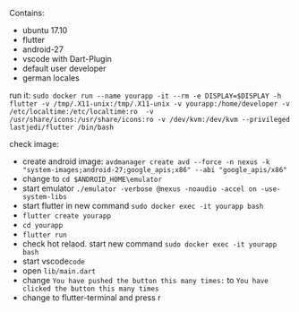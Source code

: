 Contains:
  * ubuntu 17.10
  * flutter
  * android-27
  * vscode with Dart-Plugin
  * default user developer
  * german locales

run it:
```sudo docker run --name yourapp -it --rm -e DISPLAY=$DISPLAY -h flutter -v /tmp/.X11-unix:/tmp/.X11-unix -v yourapp:/home/developer -v /etc/localtime:/etc/localtime:ro  -v /usr/share/icons:/usr/share/icons:ro -v /dev/kvm:/dev/kvm --privileged  lastjedi/flutter /bin/bash```

check image:
* create android image: ```avdmanager create avd --force -n nexus -k "system-images;android-27;google_apis;x86" --abi "google_apis/x86"```
* change to ```cd $ANDROID_HOME\emulator```
* start emulator ```./emulator -verbose @nexus -noaudio -accel on -use-system-libs```
* start flutter in new command ```sudo docker exec -it yourapp bash``` 
* ```flutter create yourapp```
* ```cd yourapp```
* ```flutter run```
* check hot relaod. start new command ```sudo docker exec -it yourapp bash``` 
* start vscode```code```
* open ```lib/main.dart```
* change ```You have pushed the button this many times:``` to ```You have clicked the button this many times```
* change to flutter-terminal and press r
